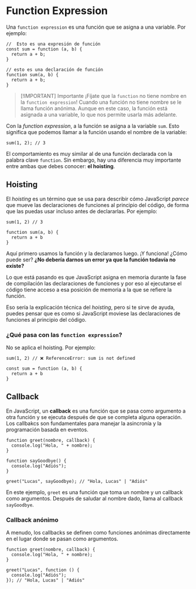 # Function Expression

Una `function expression` es una función que se asigna a una variable. Por ejemplo:

```js:line-numbers
//  Esto es una expresión de función
const sum = function (a, b) {
  return a + b;
}

// esto es una declaración de función
function sum(a, b) {
  return a + b;
}
```

> [!IMPORTANT] Importante
> ¡Fíjate que la `function` no tiene nombre en la `function expression`! Cuando una función no tiene nombre se le llama función anónima. Aunque en este caso, la función está asignada a una variable, lo que nos permite usarla más adelante.

Con la _function expression_, a la función se asigna a la variable `sum`. Esto significa que podemos llamar a la función usando el nombre de la variable:

```js:line-numbers
sum(1, 2); // 3
```

El comportamiento es muy similar al de una función declarada con la palabra clave `function`. Sin embargo, hay una diferencia muy importante entre ambas que debes conocer: **el hoisting**.

## Hoisting

El _hoisting_ es un término que se usa para describir cómo JavaScript _parece_ que mueve las declaraciones de funciones al principio del código, de forma que las puedas usar incluso antes de declararlas. Por ejemplo:

```js:line-numbers
sum(1, 2) // 3

function sum(a, b) {
  return a + b
}
```

Aquí primero usamos la función y la declaramos luego. ¡Y funciona! ¿Cómo puede ser? **¿No debería darnos un error ya que la función todavía no existe?**

Lo que está pasando es que JavaScript asigna en memoria durante la fase de compilación las declaraciones de funciones y por eso al ejecutarse el código tiene acceso a esa posición de memoria a la que se refiere la función.

Eso sería la explicación técnica del _hoisting_, pero si te sirve de ayuda, puedes pensar que es como si JavaScript moviese las declaraciones de funciones al principio del código.

### ¿Qué pasa con las `function expression`?

No se aplica el hoisting. Por ejemplo:

```js:line-numbers
sum(1, 2) // ❌ ReferenceError: sum is not defined

const sum = function (a, b) {
  return a + b
}
```

## Callback

En JavaScript, un **callback** es una función que se pasa como argumento a otra función y se ejecuta después de que se completa alguna operación. Los callbakcs son fundamentales para manejar la asincronía y la programación basada en eventos.

```js:line-numbers
function greet(nombre, callback) {
  console.log("Hola, " + nombre);
}

function sayGoodbye() {
  console.log("Adiós");
}

greet("Lucas", sayGoodbye); // "Hola, Lucas" | "Adiós"
```

En este ejemplo, `greet` es una función que toma un nombre y un callback como argumentos. Después de saludar al nombre dado, llama al callback `sayGoodbye`.

### Callback anónimo

A menudo, los callbacks se definen como funciones anónimas directamente en el lugar donde se pasan como argumentos.

```js:line-numbers
function greet(nombre, callback) {
  console.log("Hola, " + nombre);
}

greet("Lucas", function () {
  console.log("Adiós");
}); // "Hola, Lucas" | "Adiós"
```

